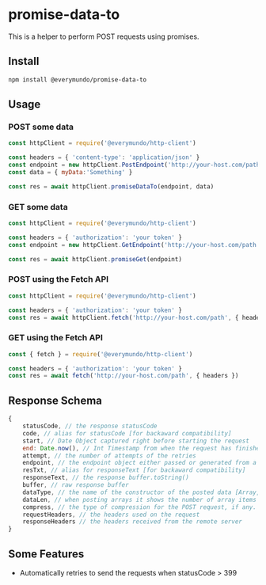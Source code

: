 # promise-data-to
This is a helper to perform POST requests using promises.

## Install
```sh
npm install @everymundo/promise-data-to
```

## Usage
### POST some data
```js
const httpClient = require('@everymundo/http-client')

const headers = { 'content-type': 'application/json' }
const endpoint = new httpClient.PostEndpoint('http://your-host.com/path', headers)
const data = { myData:'Something' }

const res = await httpClient.promiseDataTo(endpoint, data)
```

### GET some data
```js
const httpClient = require('@everymundo/http-client')

const headers = { 'authorization': 'your token' }
const endpoint = new httpClient.GetEndpoint('http://your-host.com/path', headers)

const res = await httpClient.promiseGet(endpoint)
```

### POST using the Fetch API
```js
const httpClient = require('@everymundo/http-client')

const headers = { 'authorization': 'your token' }
const res = await httpClient.fetch('http://your-host.com/path', { headers, body: data })
```

### GET using the Fetch API
```js
const { fetch } = require('@everymundo/http-client')

const headers = { 'authorization': 'your token' }
const res = await fetch('http://your-host.com/path', { headers })
```

## Response Schema
```js
{
    statusCode, // the response statusCode
    code, // alias for statusCode [for backaward compatibility]
    start, // Date Object captured right before starting the request
    end: Date.now(), // Int Timestamp from when the request has finished
    attempt, // the number of attempts of the retries
    endpoint, // the endpoint object either passed or generated from a string
    resTxt, // alias for responseText [for backaward compatibility]
    responseText, // the response buffer.toString()
    buffer, // raw response buffer
    dataType, // the name of the constructor of the posted data [Array, Object, String, Buffer]
    dataLen, // when posting arrays it shows the number of array items posted
    compress, // the type of compression for the POST request, if any. Valid values are gzip and deflate
    requestHeaders, // the headers used on the request
    responseHeaders // the headers received from the remote server
}
```

## Some Features
* Automatically retries to send the requests when statusCode > 399
